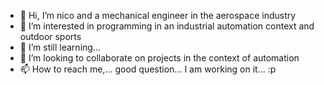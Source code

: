 - 👋 Hi, I’m nico and a mechanical engineer in the aerospace industry
- 👀 I’m interested in programming in an industrial automation context and outdoor sports
- 🌱 I’m still learning...
- 💞️ I’m looking to collaborate on projects in the context of automation
- 📫 How to reach me,... good question... I am working on it... :p

<!---
buhln/buhln is a ✨ special ✨ repository because its `README.md` (this file) appears on your GitHub profile.
You can click the Preview link to take a look at your changes.
--->
